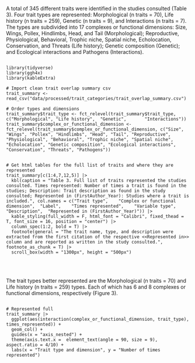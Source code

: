 A total of 345 different traits were identified in the studies consulted (Table 3). Four trait types are represented: Morphological (n traits = 70), Life history (n traits = 259), Genetic (n traits = 9), and Interactions (n traits = 7). The types are subdivided into 17 complexes or functional dimensions: Size, Wings, Pollex, Hindlimbs, Head, and Tail (Morphological); Reproductive, Physiological, Behavioral, Trophic niche, Spatial niche, Echolocation, Conservation, and Threats (Life history); Genetic composition (Genetic); and Ecological interactions and Pathogens (Interactions).

```{r Trait list, echo=FALSE, message=FALSE, warning=FALSE, tidy=FALSE}

library(tidyverse)
library(ggh4x)
library(kableExtra)

# Import clean trait overlap summary csv
trait_summary <- read_csv("data/processed/trait_categories/trait_overlap_summary.csv")

# Order types and dimensions
trait_summary$trait_type <- fct_relevel(trait_summary$trait_type, c("Morphological", "Life history",  "Genetic",       "Interactions"))
trait_summary$complex_or_functional_dimension <- fct_relevel(trait_summary$complex_or_functional_dimension, c("Size", "Wings", "Pollex", "Hindlimbs", "Head", "Tail", "Reproductive", "Physiological", "Behavioral", "Trophic niche", "Spatial niche", "Echolocation", "Genetic composition", "Ecological interactions", "Conservation", "Threats", "Pathogens"))


# Get html tables for the full list of traits and where they are represented
trait_summary[c(1:4,7,12,5)] |>
  kbl(caption = "Table 3. Full list of traits represented the studies consulted. Times represented: Number of times a trait is found in the studies; Description: Trait description as found in the study consulted; Represented in (FirstAuthor_Year): Studies where a trait is included.", col.names = c("Trait type",	"Complex or functional dimension",	"Label",	"Times represented",	"Variable type",	"Description",	"Represented in (FirstAuthor_Year)")) |>
  kable_styling(full_width = F, html_font = "Calibri", fixed_thead = T, font_size = 16, position = "center") |>
  column_spec(1:2, bold = T) |>
  footnote(general = "The trait name, type, and description were extracted from the first citation of the respective <<Represented in>> column and are reported as written in the study consulted.", footnote_as_chunk = T) |>
  scroll_box(width = "1300px", height = "500px")

```

<br> <br>

The trait types better represented are the Morphological (n traits = 70) and Life history (n traits = 259) types. Each of which has 6 and 8 complexes or functional dimensions, respectively (Figure 3).

```{r histogram, echo=FALSE, message=FALSE, warning = FALSE, fig.cap= "Figure 3. Total number of times a functional trait is represented in the studies consulted"}

# Represented full
trait_summary |>
  ggplot(aes(interaction(complex_or_functional_dimension, trait_type), times_represented)) +
  geom_col() +
  guides(x = "axis_nested") +
  theme(axis.text.x =  element_text(angle = 90, size = 9), aspect.ratio = 4/10) +
  labs(x = "Trait type and dimension", y = "Number of times represented")
```

<br> <br>
